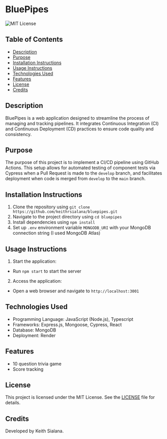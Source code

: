 # BluePipes
![MIT License](https://img.shields.io/badge/License-MIT-blue.svg)

## Table of Contents
- [Description](#description)
- [Purpose](#purpose)
- [Installation Instructions](#installation-instructions)
- [Usage Instructions](#usage-instructions)
- [Technologies Used](#technologies-used)
- [Features](#features)
- [License](#license)
- [Credits](#credits)

## Description
BluePipes is a web application designed to streamline the process of managing and tracking pipelines. It integrates Continuous Integration (CI) and Continuous Deployment (CD) practices to ensure code quality and consistency.

## Purpose
The purpose of this project is to implement a CI/CD pipeline using GitHub Actions. This setup allows for automated testing of component tests via Cypress when a Pull Request is made to the `develop` branch, and facilitates deployment when code is merged from `develop` to the `main` branch.

## Installation Instructions
1. Clone the repository using `git clone https://github.com/keithrsialana/bluepipes.git`
2. Navigate to the project directory using `cd bluepipes`
3. Install dependencies using `npm install`
4. Set up `.env` environment variable `MONGODB_URI` with your MongoDB connection string (I used MongoDB Atlas)

## Usage Instructions
1. Start the application:
- Run `npm start` to start the server
2. Access the application:
- Open a web browser and navigate to `http://localhost:3001`

## Technologies Used
- Programming Language: JavaScript (Node.js), Typescript
- Frameworks: Express.js, Mongoose, Cypress, React
- Database: MongoDB
- Deployment: Render

## Features
- 10 question trivia game
- Score tracking

## License
This project is licensed under the MIT License. See the [LICENSE](LICENSE) file for details.

## Credits
Developed by Keith Sialana.